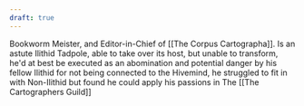 ```yaml
---
draft: true
---
```

Bookworm Meister, and Editor-in-Chief of [[The Corpus Cartographa]]. Is an astute Ilithid Tadpole, able to take over its host, but unable to transform, he'd at best be executed as an abomination and potential danger by his fellow Ilithid for not being connected to the Hivemind, he struggled to fit in with Non-Ilithid but found he could apply his passions in The [[The Cartographers Guild]] 
